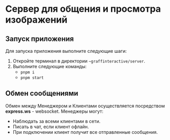 # Сервер для общения и просмотра изображений

## Запуск приложения

Для запуска приложения выполните следующие шаги:

1. Откройте терминал в директории `~graffinteractive/server`.
2. Выполните следующие команды:
   - `pnpm i`
   - `pnpm start`

## Обмен сообщениями

Обмен между Менеджером и Клиентами осуществляется посредством **express.ws** - websocket. Менеджеры могут:

- Наблюдать за всеми клиентами в сети.
- Писать в чат, если клиент офлайн.
- При подключении клиент получит все отправленные сообщения.
